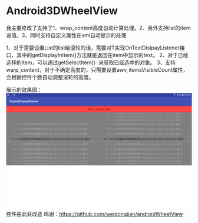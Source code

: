 # Android3DWheelView
我主要修改了支持了1、wrap_content高度自动计算处理。2、另外支持list的item设值。3、同时支持自定义属性在xml自动提示的处理

1、对于需要设置List<T extends Object>的list给滚轮的话，需要对T实现OnTextDislpayListener接口，其中的getDisplayInItem()方法就是返回在item中显示的text。
2、对于已经选择的item，可以通过getSelectItem(）来获取已经选中的对象。
3、支持warp_content，对于不确定高度的，只需要设置awv_itemsVisibleCount属性，会根据控件个数自动调整滚轮的高度。

展示的效果图：
![](https://raw.githubusercontent.com/WelliJohn/Android3DWheelView/master/screenshots/Screenshot_20170521-230807.png)
控件由此处改造 鸣谢：https://github.com/weidongjian/androidWheelView
